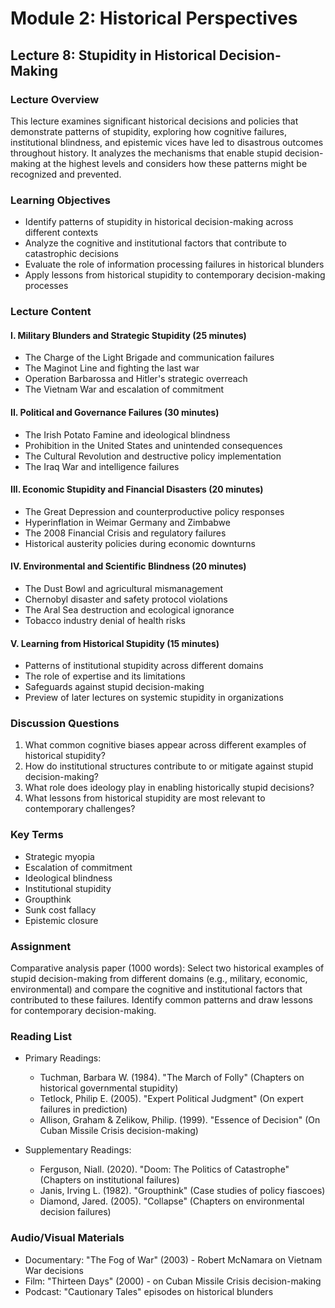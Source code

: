 # Module 2: Historical Perspectives

## Lecture 8: Stupidity in Historical Decision-Making

### Lecture Overview
This lecture examines significant historical decisions and policies that demonstrate patterns of stupidity, exploring how cognitive failures, institutional blindness, and epistemic vices have led to disastrous outcomes throughout history. It analyzes the mechanisms that enable stupid decision-making at the highest levels and considers how these patterns might be recognized and prevented.

### Learning Objectives
- Identify patterns of stupidity in historical decision-making across different contexts
- Analyze the cognitive and institutional factors that contribute to catastrophic decisions
- Evaluate the role of information processing failures in historical blunders
- Apply lessons from historical stupidity to contemporary decision-making processes

### Lecture Content

#### I. Military Blunders and Strategic Stupidity (25 minutes)
- The Charge of the Light Brigade and communication failures
- The Maginot Line and fighting the last war
- Operation Barbarossa and Hitler's strategic overreach
- The Vietnam War and escalation of commitment

#### II. Political and Governance Failures (30 minutes)
- The Irish Potato Famine and ideological blindness
- Prohibition in the United States and unintended consequences
- The Cultural Revolution and destructive policy implementation
- The Iraq War and intelligence failures

#### III. Economic Stupidity and Financial Disasters (20 minutes)
- The Great Depression and counterproductive policy responses
- Hyperinflation in Weimar Germany and Zimbabwe
- The 2008 Financial Crisis and regulatory failures
- Historical austerity policies during economic downturns

#### IV. Environmental and Scientific Blindness (20 minutes)
- The Dust Bowl and agricultural mismanagement
- Chernobyl disaster and safety protocol violations
- The Aral Sea destruction and ecological ignorance
- Tobacco industry denial of health risks

#### V. Learning from Historical Stupidity (15 minutes)
- Patterns of institutional stupidity across different domains
- The role of expertise and its limitations
- Safeguards against stupid decision-making
- Preview of later lectures on systemic stupidity in organizations

### Discussion Questions
1. What common cognitive biases appear across different examples of historical stupidity?
2. How do institutional structures contribute to or mitigate against stupid decision-making?
3. What role does ideology play in enabling historically stupid decisions?
4. What lessons from historical stupidity are most relevant to contemporary challenges?

### Key Terms
- Strategic myopia
- Escalation of commitment
- Ideological blindness
- Institutional stupidity
- Groupthink
- Sunk cost fallacy
- Epistemic closure

### Assignment
Comparative analysis paper (1000 words): Select two historical examples of stupid decision-making from different domains (e.g., military, economic, environmental) and compare the cognitive and institutional factors that contributed to these failures. Identify common patterns and draw lessons for contemporary decision-making.

### Reading List
- Primary Readings:
  * Tuchman, Barbara W. (1984). "The March of Folly" (Chapters on historical governmental stupidity)
  * Tetlock, Philip E. (2005). "Expert Political Judgment" (On expert failures in prediction)
  * Allison, Graham & Zelikow, Philip. (1999). "Essence of Decision" (On Cuban Missile Crisis decision-making)

- Supplementary Readings:
  * Ferguson, Niall. (2020). "Doom: The Politics of Catastrophe" (Chapters on institutional failures)
  * Janis, Irving L. (1982). "Groupthink" (Case studies of policy fiascoes)
  * Diamond, Jared. (2005). "Collapse" (Chapters on environmental decision failures)

### Audio/Visual Materials
- Documentary: "The Fog of War" (2003) - Robert McNamara on Vietnam War decisions
- Film: "Thirteen Days" (2000) - on Cuban Missile Crisis decision-making
- Podcast: "Cautionary Tales" episodes on historical blunders
